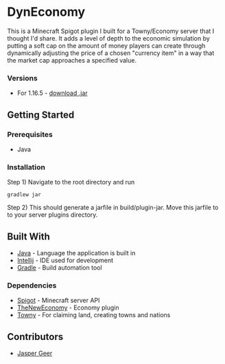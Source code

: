 # DynEconomy
This is a Minecraft Spigot plugin I built for a Towny/Economy server that I thought I'd share. It adds a level of depth to the economic simulation by putting a soft cap on the amount of money players can create through dynamically adjusting the price of a chosen "currency item" in a way that the market cap approaches a specified value.
### Versions
* For 1.16.5 - [download .jar](https://www.mediafire.com/file/g196f7ddwb0kq5w/DynEconomy-1.1.jar/file)

## Getting Started
### Prerequisites
* Java
### Installation
Step 1) Navigate to the root directory and run
```
gradlew jar
```
Step 2) This should generate a jarfile in build/plugin-jar. Move this jarfile to to your server plugins directory.

## Built With
* [Java](https://www.java.com/en/) - Language the application is built in
* [Intellij](https://www.jetbrains.com/idea/) - IDE used for development
* [Gradle](https://gradle.org/features/) - Build automation tool
### Dependencies
* [Spigot](https://www.spigotmc.org) - Minecraft server API
* [TheNewEconomy](https://www.spigotmc.org/resources/the-new-economy.7805/) - Economy plugin
* [Towny](https://www.spigotmc.org/resources/towny-advanced.72694/) - For claiming land, creating towns and nations

## Contributors
* [Jasper Geer](https://github.com/jaspergeer)

